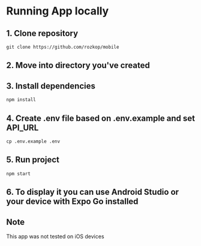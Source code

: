 # Running App locally

## 1. Clone repository

`git clone https://github.com/rozkop/mobile`

## 2. Move into directory you've created

## 3. Install dependencies

`npm install`

## 4. Create .env file based on .env.example and set API_URL

`cp .env.example .env`

## 5. Run project

`npm start`

## 6. To display it you can use Android Studio or your device with Expo Go installed

## Note

This app was not tested on iOS devices
